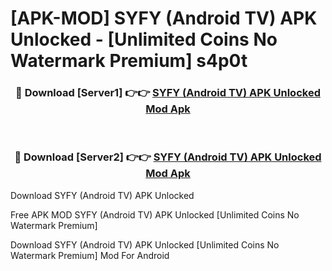 # [APK-MOD] SYFY (Android TV) APK Unlocked - [Unlimited Coins No Watermark Premium] s4p0t



<div align="center">
<h3>🔴 Download [Server1] 👉👉 <a href="https://momento.my/?title=SYFY_(Android_TV)_APK_Unlocked">SYFY (Android TV) APK Unlocked Mod Apk</a></h3><br>

<h3>🔴 Download [Server2] 👉👉 <a href="https://momento.my/?title=SYFY_(Android_TV)_APK_Unlocked">SYFY (Android TV) APK Unlocked Mod Apk</a></h3>
</div>



Download SYFY (Android TV) APK Unlocked 

Free APK MOD SYFY (Android TV) APK Unlocked [Unlimited Coins No Watermark Premium]

Download SYFY (Android TV) APK Unlocked [Unlimited Coins No Watermark Premium] Mod For Android
